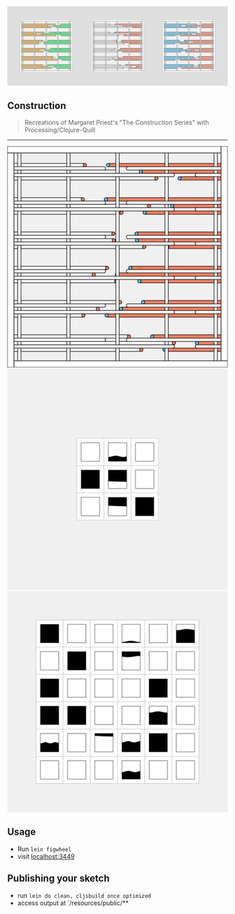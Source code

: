 ![](./docs/5.png)
## Construction

> Recreations of Margaret Priest's "The Construction Series" with Processing/Clojure-Quill

---
![](./docs/2.png)
![](./docs/3.png)
![](./docs/4.png)

## Usage

- Run `lein figwheel`
- visit [localhost:3449](http://localhost:3449)

## Publishing your sketch

- run `lein do clean, cljsbuild once optimized`
- access output at `/resources/public/**

